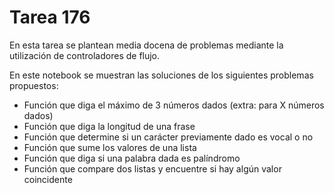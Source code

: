 # Tarea 176
En esta tarea se plantean media docena de problemas mediante la utilización de controladores de flujo.

En este notebook se muestran las soluciones de los siguientes problemas propuestos:

- Función que diga el máximo de 3 números dados (extra: para X números dados)
- Función que diga la longitud de una frase
- Función que determine si un carácter previamente dado es vocal o no
- Función que sume los valores de una lista
- Función que diga si una palabra dada es palíndromo
- Función que compare dos listas y encuentre si hay algún valor coincidente
